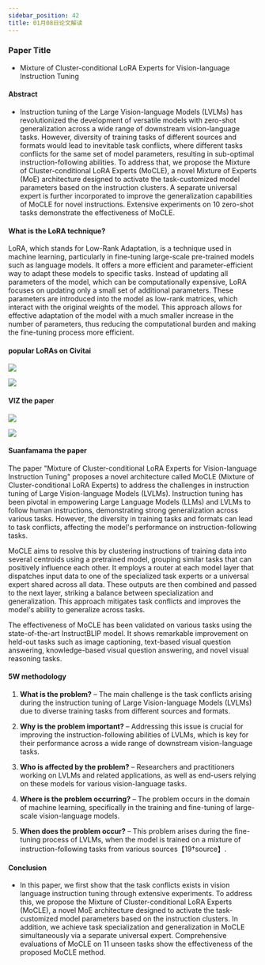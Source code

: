 ```yaml
---
sidebar_position: 42
title: 01月08日论文解读
---
```


### Paper Title
* Mixture of Cluster-conditional LoRA Experts for Vision-language Instruction Tuning

#### Abstract
* Instruction tuning of the Large Vision-language Models (LVLMs) has revolutionized the development of versatile models with zero-shot generalization across a wide range of downstream vision-language tasks. However, diversity of training tasks of different sources and formats would lead to inevitable task conflicts, where different tasks conflicts for the same set of model parameters, resulting in sub-optimal instruction-following abilities. To address that, we propose the Mixture of Cluster-conditional LoRA Experts (MoCLE), a novel Mixture of Experts (MoE) architecture designed to activate the task-customized model parameters based on the instruction clusters. A separate universal expert is further incorporated to improve the generalization capabilities of MoCLE for novel instructions. Extensive experiments on 10 zero-shot tasks demonstrate the effectiveness of MoCLE.

#### What is the LoRA technique?
LoRA, which stands for Low-Rank Adaptation, is a technique used in machine learning, particularly in fine-tuning large-scale pre-trained models such as language models. It offers a more efficient and parameter-efficient way to adapt these models to specific tasks. Instead of updating all parameters of the model, which can be computationally expensive, LoRA focuses on updating only a small set of additional parameters. These parameters are introduced into the model as low-rank matrices, which interact with the original weights of the model. This approach allows for effective adaptation of the model with a much smaller increase in the number of parameters, thus reducing the computational burden and making the fine-tuning process more efficient.

#### popular LoRAs on Civitai
![](./20240108/lora.1.png)

![](./20240108/lora.2.png)

#### VIZ the paper
![](./20240108/fig.1.png)

![](./20240108/fig.2.png)

#### Suanfamama the paper
The paper "Mixture of Cluster-conditional LoRA Experts for Vision-language Instruction Tuning" proposes a novel architecture called MoCLE (Mixture of Cluster-conditional LoRA Experts) to address the challenges in instruction tuning of Large Vision-language Models (LVLMs). Instruction tuning has been pivotal in empowering Large Language Models (LLMs) and LVLMs to follow human instructions, demonstrating strong generalization across various tasks. However, the diversity in training tasks and formats can lead to task conflicts, affecting the model's performance on instruction-following tasks.

MoCLE aims to resolve this by clustering instructions of training data into several centroids using a pretrained model, grouping similar tasks that can positively influence each other. It employs a router at each model layer that dispatches input data to one of the specialized task experts or a universal expert shared across all data. These outputs are then combined and passed to the next layer, striking a balance between specialization and generalization. This approach mitigates task conflicts and improves the model's ability to generalize across tasks.

The effectiveness of MoCLE has been validated on various tasks using the state-of-the-art InstructBLIP model. It shows remarkable improvement on held-out tasks such as image captioning, text-based visual question answering, knowledge-based visual question answering, and novel visual reasoning tasks.

#### 5W methodology
1. **What is the problem?** – The main challenge is the task conflicts arising during the instruction tuning of Large Vision-language Models (LVLMs) due to diverse training tasks from different sources and formats.

2. **Why is the problem important?** – Addressing this issue is crucial for improving the instruction-following abilities of LVLMs, which is key for their performance across a wide range of downstream vision-language tasks.

3. **Who is affected by the problem?** – Researchers and practitioners working on LVLMs and related applications, as well as end-users relying on these models for various vision-language tasks.

4. **Where is the problem occurring?** – The problem occurs in the domain of machine learning, specifically in the training and fine-tuning of large-scale vision-language models.

5. **When does the problem occur?** – This problem arises during the fine-tuning process of LVLMs, when the model is trained on a mixture of instruction-following tasks from various sources【19†source】.

#### Conclusion
* In this paper, we first show that the task conflicts exists in vision language instruction tuning through extensive experiments. To address this, we propose the Mixture of Cluster-conditional LoRA Experts (MoCLE), a novel MoE architecture designed to activate the task-customized model parameters based on the instruction clusters. In addition, we achieve task specialization and generalization in MoCLE simultaneously via a separate universal expert. Comprehensive evaluations of MoCLE on 11 unseen tasks show the effectiveness of the proposed MoCLE method.